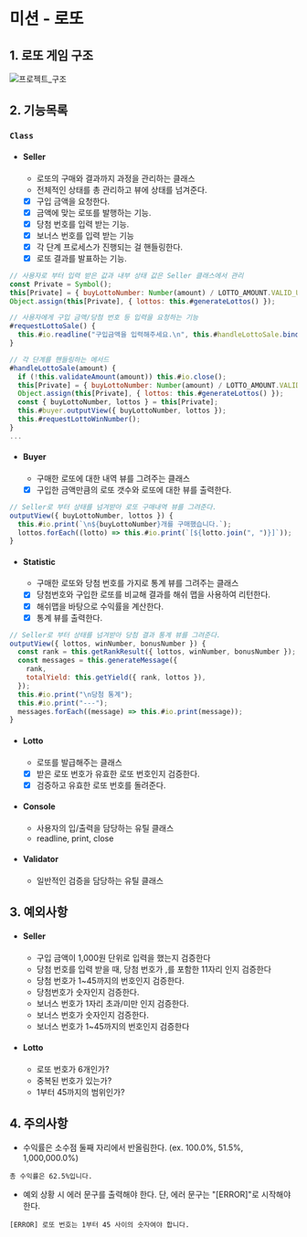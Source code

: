 # 미션 - 로또

## 1. 로또 게임 구조

<img src="https://user-images.githubusercontent.com/66871265/201825960-649ee2ec-1009-4b15-a88e-29913e79c049.png" alt="프로젝트_구조">

## 2. 기능목록

### `Class`

- #### Seller

  - 로또의 구매와 결과까지 과정을 관리하는 클래스
  - 전체적인 상태를 총 관리하고 뷰에 상태를 넘겨준다.
  - [x] 구입 금액을 요청한다.
  - [x] 금액에 맞는 로또를 발행하는 기능.
  - [x] 당첨 번호를 입력 받는 기능.
  - [x] 보너스 번호를 입력 받는 기능
  - [x] 각 단계 프로세스가 진행되는 걸 핸들링한다.
  - [x] 로또 결과를 발표하는 기능.

```javascript
// 사용자로 부터 입력 받은 값과 내부 상태 값은 Seller 클래스에서 관리
const Private = Symbol();
this[Private] = { buyLottoNumber: Number(amount) / LOTTO_AMOUNT.VALID_UNIT };
Object.assign(this[Private], { lottos: this.#generateLottos() });
```

```javascript
// 사용자에게 구입 금액/당첨 번호 등 입력을 요청하는 기능
#requestLottoSale() {
  this.#io.readline("구입금액을 입력해주세요.\n", this.#handleLottoSale.bind(this));
}
```

```javascript
// 각 단계를 핸들링하는 메서드
#handleLottoSale(amount) {
  if (!this.validateAmount(amount)) this.#io.close();
  this[Private] = { buyLottoNumber: Number(amount) / LOTTO_AMOUNT.VALID_UNIT };
  Object.assign(this[Private], { lottos: this.#generateLottos() });
  const { buyLottoNumber, lottos } = this[Private];
  this.#buyer.outputView({ buyLottoNumber, lottos });
  this.#requestLottoWinNumber();
}
...
```

- #### Buyer

  - 구매한 로또에 대한 내역 뷰를 그려주는 클래스
  - [x] 구입한 금액만큼의 로또 갯수와 로또에 대한 뷰를 출력한다.

```javascript
// Seller로 부터 상태를 넘겨받아 로또 구매내역 뷰를 그려준다.
outputView({ buyLottoNumber, lottos }) {
  this.#io.print(`\n${buyLottoNumber}개를 구매했습니다.`);
  lottos.forEach((lotto) => this.#io.print(`[${lotto.join(", ")}]`));
}
```

- #### Statistic

  - 구매한 로또와 당첨 번호를 가지로 통계 뷰를 그려주는 클래스
  - [x] 당첨번호와 구입한 로또를 비교해 결과를 해쉬 맵을 사용하여 리턴한다.
  - [x] 해쉬맵을 바탕으로 수익률을 계산한다.
  - [x] 통계 뷰를 출력한다.

```javascript
// Seller로 부터 상태를 넘겨받아 당첨 결과 통계 뷰를 그려준다.
outputView({ lottos, winNumber, bonusNumber }) {
  const rank = this.getRankResult({ lottos, winNumber, bonusNumber });
  const messages = this.generateMessage({
    rank,
    totalYield: this.getYield({ rank, lottos }),
  });
  this.#io.print("\n당첨 통계");
  this.#io.print("---");
  messages.forEach((message) => this.#io.print(message));
}
```

- #### Lotto

  - 로또를 발급해주는 클래스
  - [x] 받은 로또 번호가 유효한 로또 번호인지 검증한다.
  - [x] 검증하고 유효한 로또 번호를 돌려준다.

- #### Console

  - 사용자의 입/출력을 담당하는 유틸 클래스
  - readline, print, close

- #### Validator

  - 일반적인 검증을 담당하는 유틸 클래스

## 3. 예외사항

- #### Seller

  - 구입 금액이 1,000원 단위로 입력을 했는지 검증한다
  - 당첨 번호를 입력 받을 때, 당첨 번호가 ,를 포함한 11자리 인지 검증한다
  - 당첨 번호가 1~45까지의 번호인지 검증한다.
  - 당첨번호가 숫자인지 검증한다.
  - 보너스 번호가 1자리 초과/미만 인지 검증한다.
  - 보너스 번호가 숫자인지 검증한다.
  - 보너스 번호가 1~45까지의 번호인지 검증한다

- #### Lotto

  - 로또 번호가 6개인가?
  - 중복된 번호가 있는가?
  - 1부터 45까지의 범위인가?

## 4. 주의사항

- 수익률은 소수점 둘째 자리에서 반올림한다. (ex. 100.0%, 51.5%, 1,000,000.0%)

```
총 수익률은 62.5%입니다.
```

- 예외 상황 시 에러 문구를 출력해야 한다. 단, 에러 문구는 "[ERROR]"로 시작해야 한다.

```
[ERROR] 로또 번호는 1부터 45 사이의 숫자여야 합니다.
```
